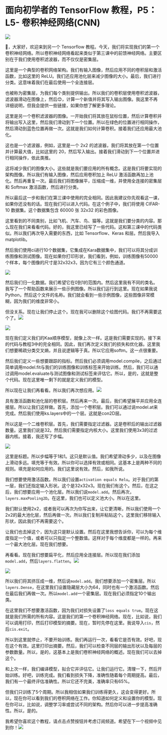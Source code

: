 # 面向初学者的 TensorFlow 教程，P5：L5- 卷积神经网络(CNN) 

![](img/f02af098f9ad70406fc18680eac4bd94_0.png)

🎼，大家好，欢迎来到另一个 Tensorflow 教程。今天，我们将实现我们的第一个卷积神经网络。所以卷积神经网络看起来类似于第三课中的前馈神经网络。主要区别在于我们使用卷积滤波器，而不仅仅是密集层。

这里是一个典型的卷积网络架构。我们有输入图像，然后应用不同的卷积层和激活函数，比如这里的 ReLU。我们还应用池化层来减少图像的大小。最后，我们进行分类。这意味着我们在最后使用一个全连接层。

也被称为密集层，为我们每个类别提供输出。所以我们的卷积层使用卷积滤波器，滤波器滑动在图像上，然后😊，计算一个新值并将其写入输出图像。我这里不再详细说明，但我会提供一些链接，如果你想了解更多理论。

这里是另一个卷积滤波器的图像。一开始我们将其放在鼠标位置，然后计算卷积并将输出写入这里，然后我们滑动到下一个位置。所以在绿色的位置进行相同操作，然后滑动到蓝色位置再做一次。这就是我们如何计算卷积。接着我们还应用最大池化。

这也是一个滤波器，例如，这里是一个 2x2 的滤波器，我们将其放在第一个位置并计算最大值，比如这里的 20，然后写入输出。接着我们滑动到下一个位置并进行相同操作，依此类推。

这将减少我们的图像大小。这些就是我们要应用的所有概念。这是我们将要实现的架构图像。所以我们有输入图像，然后应用卷积加上 ReLU 激活函数再加上池化。然后再重复一次。最后我们将图像展平，压缩成一维，并使用全连接的密集层和 Softmax 激活函数，然后进行分类。

所以最后这一步和我们在第三课中使用的完全相同。因此我建议你先观看这一课，如果你还没有的话。现在我们可以进入代码。在这个例子中，我们将使用 CIFAR-10 数据集。这个数据集包含 60000 张 32x32 的彩色图像。

这里看到的不同类别，比如飞机、汽车、鸟、猫等。这就是我们要分类的内容。那么现在我们来看看代码。好的，我这里已经写了一些代码。这和第三课中的代码类似。所以我们再次导入需要的东西，比如 Tensorflow、Keras 和层。然后我导入 matplotlib。

然后我们使用ci进行10个数据集，它集成在Kara数据集中，我们可以将其分成训练图像和测试图像。现在如果你打印形状，我们看到，例如，训练图像有50000个样本，每个图像的尺寸是32x32x3，因为它有三个颜色通道。

![](img/f02af098f9ad70406fc18680eac4bd94_2.png)

然后我们归一化数据。我们希望它在0到1的范围内。然后这里我有不同的类名。我写了一个帮助函数来展示一些示例图像。所以我们运行到这里。现在如果我说Python，然后这个文件的名称。我们就会看到一些示例图像，这些图像非常模糊，因为我们的维度非常小。

但没关系。现在让我们停止这个。现在我可以删除这个绘图代码。我们不再需要这个了。![](img/f02af098f9ad70406fc18680eac4bd94_4.png)

![](img/f02af098f9ad70406fc18680eac4bd94_5.png)

现在我们定义我们的Kaa顺序模型，就像上次一样。这是我们需要实现的。接下来的代码与教程3中的完全相同。因此，我们再次定义我们的损失和优化器。这里我们想要稀疏分类交叉熵，并且说逻辑等于真。所以它应用softm。这一点很重要。

然后我们定义一些想要跟踪的指标。然后我们必须调用model.compile，之后通过简单调用model.fit与我们的训练图像和训练标签来开始训练。然后，我们可以通过调用model.evaluate与测试图像和测试标签来评估它。所以，是的，这就是整个代码。现在这里唯一剩下的就是定义我们的模型。

所以现在让我们再看看。所以我们再次想应用。![](img/f02af098f9ad70406fc18680eac4bd94_7.png)

具有激活函数和池化层的卷积层。然后再来一次。最后，我们希望展平并应用全连接层。所以让我们这样做。首先，添加一个卷积层。我们可以通过说model.at来完成。然后我们使用ks.layers中的一个层。这就是con2D层。

所以这是一个二维卷积层。首先，我们需要指定过滤器。这是卷积后的输出过滤器数量。这里我们说是32。然后我们需要指定内核大小。这里我们使用3x3的过滤器内核。接着，我还写了步幅。

![](img/f02af098f9ad70406fc18680eac4bd94_9.png)

这里是标题。所以步幅等于1和1。这只是默认值。我们希望滑动多少，以及在图像上滑动多远。填充等于有效。所以你可以选择有效或相同。这基本上是两种不同的规则。填充是如何应用的。我们这里说有效。然后，如我所说。

我们想要使用激活函数。所以我们设置`activation equals Relu`。对于我们的第一层，我们还指定输入形状。这个是32x32x3。现在我们有这个。然后，在这之后，我们想要应用一个池化层。所以我们说`model.add`。然后再次，`layers.maxPooling2D`。在这里，我们也可以定义池大小。所以在这里。

我们默认使用2x2，或者我可以再次为你写出来，让它更清晰，所以我们使用一个2x2的最大池化层，然后再做一次。所以我们复制并粘贴这个。这里我们移除输入形状，因此我们不再需要这个。

让我们也去掉这个，因为这只是默认设置。然后在这里我想告诉你，可以为每个维度指定一个值，或者可以只指定一个整数值。这样对于每个维度都是一样的。再来一个最大池化层。现在我们想要。

再看看。现在我们想要扁平化，然后应用全连接层。所以现在我们添加`model.add`，然后`layers.flatten`。![](img/f02af098f9ad70406fc18680eac4bd94_11.png)

![](img/f02af098f9ad70406fc18680eac4bd94_12.png)

所以我们将其挤压成一维，然后说`model.add`。我们想要添加一个密集层。所以`layers.Dense`，在这里我们设置隐藏层大小为64，同时也有一个激活函数。然后在最后我们再做一次。所以`model.add`一个密集层。现在我们必须指定10个输出类。

在这里我们不想要激活函数，因为我们对损失设置了`loss equals true`。现在这就是我们所需的所有内容。这是我们的第一个卷积神经网络。现在，比如说，我们可以调用打印，然后打印模型的摘要。现在，暂时先停在这里。我说导入`cis`，然后`cis.exit`。

所以到这里就停止，不要开始训练。我们再运行一次，看看它是否有效。好吧，现在这个有效。这里打印出摘要。然后，我们可以检查不同层的输出形状以及每层的参数数量。所以，是的，这基本上是我们卷积神经网络的概述。现在我们可以去掉这个。

和上次一样，我们编译模型，拟合它并评估它。让我们运行它。清理一下，然后开始训练。好吧，训练完成。我们看到损失下降，准确性随着每个周期提高。最后，我们有一个最终评估准确性。所以它还不完美，准确率只有65%。

但我们只训练了5个周期。所以我相信如果我们训练得更久，这会变得更好。所以，现在你可以看到我们的卷积网络在工作。你知道如何定义和设置你的模型。现在你可以，比如说，调整学习率或尝试不同的架构。然后你可以进一步提高准确性。所以，是的。

我希望你喜欢这个教程，请点击点赞按钮并考虑订阅频道。希望在下一个视频中见到你！![](img/f02af098f9ad70406fc18680eac4bd94_14.png)
